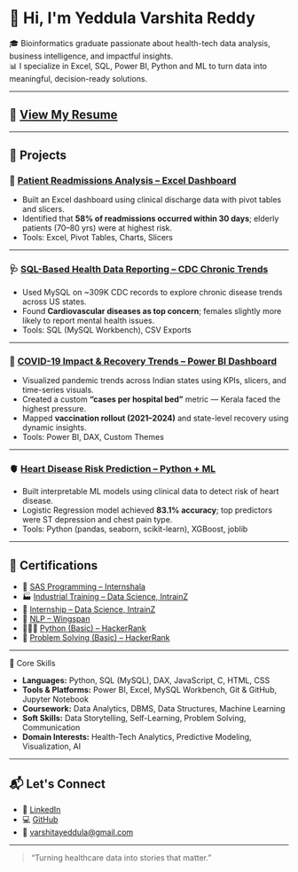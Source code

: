 # 👋 Hi, I'm  Yeddula Varshita Reddy

🎓 Bioinformatics graduate passionate about health-tech data analysis, business intelligence, and impactful insights.  
📊 I specialize in Excel, SQL, Power BI, Python and ML to turn data into meaningful, decision-ready solutions.

---

## 📄 [View My Resume](https://github.com/VarshitaY/VarshitaY/blob/main/Yeddula_VarshitaReddy.pdf)

---

## 📂 Projects

### 🏥 [Patient Readmissions Analysis – Excel Dashboard](https://github.com/VarshitaY/Patient-Readmissions-Analysis)

- Built an Excel dashboard using clinical discharge data with pivot tables and slicers.  
- Identified that **58% of readmissions occurred within 30 days**; elderly patients (70–80 yrs) were at highest risk.  
- Tools: Excel, Pivot Tables, Charts, Slicers

---

### 🩺 [SQL-Based Health Data Reporting – CDC Chronic Trends](https://github.com/VarshitaY/sql-health-data-reporting)

- Used MySQL on ~309K CDC records to explore chronic disease trends across US states.  
- Found **Cardiovascular diseases as top concern**; females slightly more likely to report mental health issues.  
- Tools: SQL (MySQL Workbench), CSV Exports

---

### 🦠 [COVID-19 Impact & Recovery Trends – Power BI Dashboard](https://github.com/VarshitaY/covid19-impact-india)

- Visualized pandemic trends across Indian states using KPIs, slicers, and time-series visuals.  
- Created a custom **“cases per hospital bed”** metric — Kerala faced the highest pressure.  
- Mapped **vaccination rollout (2021–2024)** and state-level recovery using dynamic insights.  
- Tools: Power BI, DAX, Custom Themes

---

### 🫀 [Heart Disease Risk Prediction – Python + ML](https://github.com/VarshitaY/HeartDisease_Risk)

- Built interpretable ML models using clinical data to detect risk of heart disease.  
- Logistic Regression model achieved **83.1% accuracy**; top predictors were ST depression and chest pain type.  
- Tools: Python (pandas, seaborn, scikit-learn), XGBoost, joblib

---

## 🧾 Certifications

- 🧪 [SAS Programming – Internshala](https://github.com/VarshitaY/VarshitaY/blob/main/Certificates/sas_internshala.pdf)
- 🏭 [Industrial Training – Data Science, IntrainZ](https://github.com/VarshitaY/VarshitaY/blob/main/Certificates/datascience_training.pdf)
- 💼 [Internship – Data Science, IntrainZ](https://github.com/VarshitaY/VarshitaY/blob/main/Certificates/internship_datasci.pdf)
- 💬 [NLP – Wingspan](https://github.com/VarshitaY/VarshitaY/blob/main/Certificates/nlp_wingspan.pdf)
- 👩🏻‍💻 [Python (Basic) – HackerRank](https://www.hackerrank.com/certificates/52a6f7bfa4aa)
- 🧠 [Problem Solving (Basic) – HackerRank](https://www.hackerrank.com/certificates/8654f35f72ae)

---

💼 Core Skills

- **Languages:** Python, SQL (MySQL), DAX, JavaScript, C, HTML, CSS  
- **Tools & Platforms:** Power BI, Excel, MySQL Workbench, Git & GitHub, Jupyter Notebook  
- **Coursework:** Data Analytics, DBMS, Data Structures, Machine Learning  
- **Soft Skills:** Data Storytelling, Self-Learning, Problem Solving, Communication  
- **Domain Interests:** Health-Tech Analytics, Predictive Modeling, Visualization, AI

---

## 📬 Let's Connect

- 🔗 [LinkedIn](https://www.linkedin.com/in/varshita-reddy-yeddula-45102b254/)
- 💻 [GitHub](https://github.com/VarshitaY)
- 📧 varshitayeddula@gmail.com

---

> “Turning healthcare data into stories that matter.”
